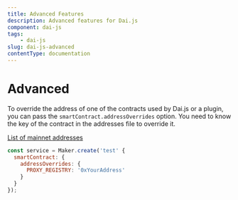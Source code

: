 ```yaml
---
title: Advanced Features
description: Advanced features for Dai.js
component: dai-js
tags:
	- dai-js
slug: dai-js-advanced
contentType: documentation
---
```


# Advanced

To override the address of one of the contracts used by Dai.js or a plugin, you can pass the `smartContract.addressOverrides` option. You need to know the key of the contract in the addresses file to override it.

[List of mainnet addresses](https://github.com/makerdao/dai.js/blob/dev/packages/dai/contracts/addresses/mainnet.json)

```javascript
const service = Maker.create('test' {
  smartContract: {
    addressOverrides: {
      PROXY_REGISTRY: '0xYourAddress'
    }
  } 
});
```



